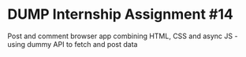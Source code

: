 # DUMP Internship Assignment #14

Post and comment browser app combining HTML, CSS and async JS - using dummy API to fetch and post data
